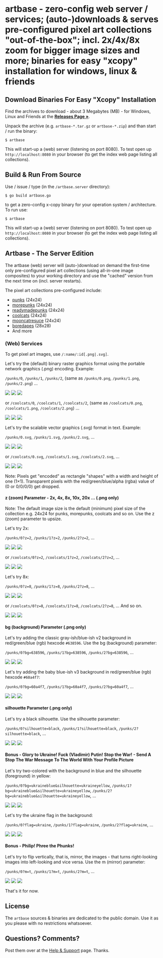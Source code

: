 # artbase - zero-config web server / services; (auto-)downloads & serves pre-configured pixel art collections "out-of-the-box"; incl. 2x/4x/8x zoom for bigger image sizes and more; binaries for easy "xcopy" installation for windows, linux & friends




## Download Binaries For Easy "Xcopy" Installation

Find the archives to download  - about 3 Megabytes (MB) - for Windows, Linux and Friends at the [**Releases Page »**](https://github.com/pixelartexchange/artbase.server/releases).

Unpack the archive (e.g. `artbase-*.tar.gz` or `artbase-*.zip`) and than start / run the binary:

```
$ artbase
```

This will start-up a (web) server (listening on port 8080). To test open up `http://localhost:8080` in your browser (to get the index web page listing all collections).


## Build & Run From Source


Use / issue / type  (in the `/artbase.server` directory):

```
$ go build artbase.go
```

to get a zero-config x-copy binary for your operation system / architecture.
To run use:

```
$ artbase
```

This will start-up a (web) server (listening on port 8080). To test open up `http://localhost:8080` in your browser (to get the index web page listing all collections).



## Artbase - The Server Edition

The artbase (web) server will (auto-)download on demand the first-time only pre-configured
pixel art collections (using all-in-one image composites)
to your working directory and use the "cached" version from the next time on (incl. server restarts).


The pixel art collections pre-configured include:

- [punks](https://github.com/cryptopunksnotdead/awesome-24px/blob/master/collection/punks.png) (24x24)
- [morepunks](https://github.com/cryptopunksnotdead/awesome-24px/blob/master/collection/morepunks.png) (24x24)
- [readymadepunks](https://github.com/cryptopunksnotdead/punks.readymade/blob/master/readymades.png) (24x24)
- [coolcats](https://github.com/cryptopunksnotdead/awesome-24px/blob/master/collection/coolcats.png)  (24x24)
- [mooncatresuce](https://github.com/cryptocopycats/awesome-mooncatrescue-bubble/blob/master/i/mooncatrescue.png)  (24x24)
- [boredapes](https://github.com/cryptopunksnotdead/awesome-24px/blob/master/collection/boredapes.png)  (28x28)
- And more




### (Web) Services


To get pixel art images, use `/:name/:id[.png|.svg]`.

Let's try the (default)
binary raster graphics format
using the portable network graphics (.png) encoding.
Example:

`/punks/0`, `/punks/1`, `/punks/2`,
(same as `/punks/0.png`, `/punks/1.png`, `/punks/2.png`) ...

![](i/punks-000000.png)
![](i/punks-000001.png)
![](i/punks-000002.png)


or `/coolcats/0`, `/coolcats/1`, `/coolcats/2`,
(same as `/coolcats/0.png`, `/coolcats/1.png`, `/coolcats/2.png`)  ...

![](i/coolcats-000000.png)
![](i/coolcats-000001.png)
![](i/coolcats-000002.png)



Let's try the scalable vector graphics (.svg) format in text.
Example:


`/punks/0.svg`, `/punks/1.svg`, `/punks/2.svg`, ...

![](i/punks-000000.svg)
![](i/punks-000001.svg)
![](i/punks-000002.svg)


or `/coolcats/0.svg`, `/coolcats/1.svg`, `/coolcats/2.svg`,  ...

![](i/coolcats-000000.svg)
![](i/coolcats-000001.svg)
![](i/coolcats-000002.svg)


Note: Pixels get "encoded" as rectangle "shapes" with a width and height
of one (1×1).  Transparent pixels
with the red/green/blue/alpha (rgba) value of (0 or 0/0/0/0)
get dropped.



#### z (zoom) Parameter - 2x, 4x, 8x, 10x, 20x ...   (.png only)


Note: The default image size is the default
(minimum) pixel size of the collection e.g. 24x24 for punks, morepunks,
coolcats and so on.
Use the z (zoom) parameter to upsize.

Let's try 2x:


`/punks/0?z=2`, `/punks/1?z=2`, `/punks/2?z=2`, ...

![](i/punks-000000@2x.png)
![](i/punks-000001@2x.png)
![](i/punks-000002@2x.png)


or `/coolcats/0?z=2`, `/coolcats/1?z=2`, `/coolcats/2?z=2`, ...

![](i/coolcats-000000@2x.png)
![](i/coolcats-000001@2x.png)
![](i/coolcats-000002@2x.png)




Let's try 8x:


`/punks/0?z=8`, `/punks/1?z=8`, `/punks/2?z=8`, ...

![](i/punks-000000@8x.png)
![](i/punks-000001@8x.png)
![](i/punks-000002@8x.png)


or `/coolcats/0?z=8`, `/coolcats/1?z=8`, `/coolcats/2?z=8`, ...  And so on.

![](i/coolcats-000000@8x.png)
![](i/coolcats-000001@8x.png)
![](i/coolcats-000002@8x.png)



#### bg (background) Parameter    (.png only)

Let's try adding the classic gray-ish/blue-ish v2 background
in red/green/blue (rgb) hexcode `#638596`.
Use the bg (background) parameter:

`/punks/0?bg=638596`, `/punks/1?bg=638596`, `/punks/2?bg=638596`, ...

![](i/punks-000000_(v2).png)
![](i/punks-000001_(v2).png)
![](i/punks-000002_(v2).png)


Let's try adding the baby blue-ish v3 background
in red/green/blue (rgb) hexcode `#60a4f7`:

`/punks/0?bg=60a4f7`, `/punks/1?bg=60a4f7`, `/punks/2?bg=60a4f7`, ...

![](i/punks-000000_(v3).png)
![](i/punks-000001_(v3).png)
![](i/punks-000002_(v3).png)




#### silhouette Parameter    (.png only)

Let's try a black silhouette.
Use the silhouette parameter:

`/punks/0?silhouette=black`, `/punks/1?silhouette=black`, `/punks/2?silhouette=black`, ...

![](i/punks-000000_silhouette(black).png)
![](i/punks-000001_silhouette(black).png)
![](i/punks-000002_silhouette(black).png)



#### Bonus -  Glory to Ukraine! Fuck (Vladimir) Putin! Stop the War! - Send A Stop The War Message To The World With Your Profile Picture


Let's try two-colored with the background in blue
and the silhouette (foreground) in yellow:

`/punks/0?bg=ukraineblue&silhouette=ukraineyellow`, `/punks/1?bg=ukraineblue&silhouette=ukraineyellow`, `/punks/2?bg=ukraineblue&silhouette=ukraineyellow`, ...

![](i/punks-000000_(ukraineblue)_silhouette(ukraineyellow).png)
![](i/punks-000001_(ukraineblue)_silhouette(ukraineyellow).png)
![](i/punks-000002_(ukraineblue)_silhouette(ukraineyellow).png)



Let's try the ukraine flag in the background:

`/punks/0?flag=ukraine`, `/punks/1?flag=ukraine`, `/punks/2?flag=ukraine`, ...

![](i/punks-000000_flag(ukraine).png)
![](i/punks-000001_flag(ukraine).png)
![](i/punks-000002_flag(ukraine).png)



####  Bonus  -  Philip! Phree the Phunks!

Let's try to flip vertically, that is, mirror, the images -
that turns right-looking images into left-looking and vice versa.
Use the m (mirror) parameter:


`/punks/0?m=t`, `/punks/1?m=t`, `/punks/2?m=t`, ...

![](i/punks-000000_mirror.png)
![](i/punks-000001_mirror.png)
![](i/punks-000002_mirror.png)


That's it for now.





## License

The `artbase` sources & binaries are dedicated to the public domain.
Use it as you please with no restrictions whatsoever.




## Questions? Comments?

Post them over at the [Help & Support](https://github.com/geraldb/help) page. Thanks.